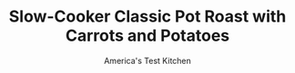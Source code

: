 ---
layout: ../../layouts/MarkdownPostLayout.astro
title: Slow-Cooker Classic Pot Roast with Carrots and Potatoes
author: America's Test Kitchen
pubDate: 2023-03-15
description: "The even, moist heat of the slow cooker is perfect for creating a flavorful and fork-tender pot roast that everyone will love."
image_url: https://res.cloudinary.com/hksqkdlah/image/upload/ar_1:1,c_fill,dpr_2.0,f_auto,fl_lossy.progressive.strip_profile,g_faces:auto,q_auto:low,w_344/SFS_Classic_Pot_Roast_with_Carrots_and_Potatoes_022_z2k4iw
tags: ["Main Courses","Beef","Vegetables","Slow Cooker","Roasts","Cookbook Collection","NoBrowse"]
calories: 4846
protein: 38
carbohydrates: 24
fats: 
fiber: 3
ingredients: ["1 (4- to 5-pound), boneless beef chuck-eye roast, pulled into 2 pieces at natural seam and trimmed","2 teaspoons, table salt, divided","1 1/4 teaspoons, pepper, divided","2 tablespoons, vegetable oil","1 , onion, chopped","2 , celery ribs, chopped","2 tablespoons, all-purpose flour","1 tablespoon, tomato paste","3 , garlic cloves, minced","1 teaspoon, minced fresh thyme or 1/4 teaspoon dried","1/2 cup, dry red wine","1/2 cup, beef broth","2 pounds small, Yukon Gold potatoes, unpeeled","1 pound, carrots, peeled and halved widthwise, thick ends halved lengthwise","2 , bay leaves","2 tablespoons, minced fresh parsley"]
serves: 10
time: "9 to 10 hours on low or 6 to 7 hours on high"
instructions: ["Pat beef dry with paper towels and season with salt and pepper. Tie 3 pieces of kitchen twine around each piece of beef to create 2 evenly shaped roasts. Heat oil in 12-inch skillet over medium-high heat until just smoking. Brown roasts on all sides, 7 to 10 minutes; transfer to plate.","Add onion, celery, ½ teaspoon salt, and ¼ teaspoon pepper to fat left in skillet and cook over medium heat until vegetables are softened and lightly browned, 8 to 10 minutes. Stir in flour, tomato paste, garlic, and thyme and cook until fragrant, about 1 minute. Slowly stir in wine and broth, scraping up any browned bits and smoothing out any lumps; transfer to slow cooker.","Stir potatoes, carrots, and bay leaves into slow cooker. Nestle roasts into slow cooker, adding any accumulated juices. Cover and cook until beef is tender and fork slips easily in and out of meat, 9 to 10 hours on low or 6 to 7 hours on high.","Transfer roasts to carving board, tent loosely with aluminum foil, and let rest for 20 minutes.","Discard bay leaves. Transfer vegetables to serving dish and tent loosely with foil. Using large spoon, skim fat from surface of sauce. Stir in parsley and season with salt and pepper to taste.","Remove twine from roasts, slice meat against grain into ½-inch-thick slices, and arrange on serving dish with vegetables. Spoon 1 cup sauce over meat and serve, passing remaining sauce separately."]
nutrition: ["1210 mg Potassium","430 mg Phosphorus","72 mg Calcium","5 mg Iron","68 mg Magnesium","694 mg Sodium","14 mg Zinc","25 g Fat","9 mg Niacin (B3)","13 g Monounsaturated","2 g Polyunsaturated","23 mg Vitamin C","124 mg Cholesterol","9 g Saturated","1 g Trans","3 g Fiber","2 µg Folic acid","36 µg Folate (food)","3 g Sugars","26 µg Vitamin K","281 g Water","24 g Carbs","40 µg Folate equivalent (total)","38 g Protein","1 mg Vitamin E","4 µg Vitamin B12","1 mg Vitamin B6","393 µg Vitamin A","484 kcal Energy","4846 calories"]
notes: "Use small Yukon Gold potatoes measuring 1 to 2 inches in diameter; if your potatoes are larger, cut them into 1-inch pieces to ensure that they cook through properly."
---
